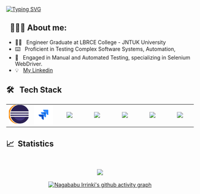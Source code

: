 [![Typing SVG](https://readme-typing-svg.demolab.com?font=Josefin+Sans&size=30&duration=1000&pause=500&color=00E4A9&width=400&&repeat=true&height=70&lines=Hey!;Nice+to+Meet+you...%F0%9F%98%83%09;I'm+NAGABABU+IRRINKI;TEST+Engineer)](https://git.io/typing-svg)

## &nbsp; 👨🏻‍💻 About me:

- 👨‍🎓 &nbsp; Engineer Graduate at LBRCE College - JNTUK University
- ⌨️ &nbsp; Proficient in Testing Complex Software Systems, Automation,
- 🌱 &nbsp; Engaged in Manual and Automated Testing, specializing in Selenium WebDriver.
- 💡 &nbsp; [My Linkedin](https://in.linkedin.com/in/nagababu-irrinki-ab434214b)


## 🛠 &nbsp; Tech Stack

<table >
<tr>
    <td align='center' width="100">
        <img src="https://raw.githubusercontent.com/nagababuirrinki/nagababuirrinki/master/img/Eclipse.gif" width="60">
    </td>
    <td align='center' width="100">
        <img src="https://raw.githubusercontent.com/nagababuirrinki/nagababuirrinki/master/img/Jira.gif" width="60" >
    </td>
   <td align='center'  width="100">
        <img src="https://bitbucket.org/devopslogosgifs/documents/raw/3d7efe6fe664138cc915523d7f8d789e6b0dae6f/gifs/Git.gif" width="80">
     <td align='center' width="100">
        <img src="https://upload.wikimedia.org/wikipedia/commons/thumb/d/d5/Selenium_Logo.png/1200px-Selenium_Logo.png" width="60" >
    </td>
   <td align='center' width="100">
        <img src="https://techstack-generator.vercel.app/java-icon.svg" width="120">
    </td>
    <td align='center'  width="100">
        <img src="https://images.viblo.asia/6f749850-3644-438f-86b7-5c1aa39aba3d.png" width="80">
    </td>
   <td align='center' width="100">
        <img src="https://techstack-generator.vercel.app/mysql-icon.svg" >
    </td>


</table>

## 📈 &nbsp;Statistics 



<br/>

<div align="center">

  ![](https://github-readme-streak-stats.herokuapp.com/?user=nagababuirrinki&theme=dark)
  
[![Nagababu Irrinki's github activity graph](https://github-readme-activity-graph.vercel.app/graph?username=nagababuirrinki&theme=react-dark)](https://github.com/nagababuirrinki/github-readme-activity-graph)

</div>
